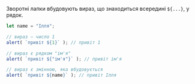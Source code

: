 
Зворотні лапки вбудовують вираз, що знаходиться всередині `${...}`, у рядок.

```js run
let name = "Ілля";

// вираз — число 1
alert( `привіт ${1}` ); // привіт 1

// вираз є рядком "ім'я"
alert( `привіт ${"ім'я"}` ); // привіт ім'я

// вираз є змінною, яка вбудовується
alert( `привіт ${name}` ); // привіт Ілля
```
